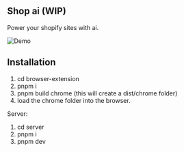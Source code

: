 ## Shop ai (WIP)

Power your shopify sites with ai.

![Demo](media/full-min.png)

## Installation

1. cd browser-extension
2. pnpm i
3. pnpm build chrome (this will create a dist/chrome folder)
4. load the chrome folder into the browser.

Server:

1. cd server
2. pnpm i
3. pnpm dev
